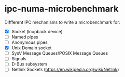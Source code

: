 # ipc-numa-microbenchmark

Diffferent IPC mechanisms to write a microbenchmark for:
- [x] Socket (loopback device)
- [ ] Named pipes
- [ ] Anonymous pipes
- [x] Unix Domain socket
- [ ] SysV Message Queues/POSIX Message Queues
- [ ] Signals
- [ ] D-Bus subsystem
- [ ] Netlink Sockets (https://en.wikipedia.org/wiki/Netlink)
